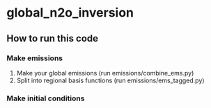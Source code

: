# global_n2o_inversion

## How to run this code
### Make emissions
1. Make your global emissions (run emissions/combine_ems.py)
2. Split into regional basis functions (run emissions/ems_tagged.py)

### Make initial conditions
